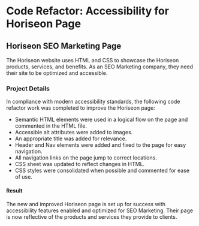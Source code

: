# Code Refactor: Accessibility for Horiseon Page


## Horiseon SEO Marketing Page
The Horiseon website uses HTML and CSS to showcase the Horiseon products, services, and benefits. As an SEO Marketing company, they need their site to be optimized and accessible.


### Project Details
In compliance with modern accessibility standards, the following code refactor work was completed to improve the Horiseon page:

-  Semantic HTML elements were used in a logical flow on the page and commented in the HTML file.
- Accessible alt attributes were added to images.
- An appropriate title was added for relevance.
- Header and Nav elements were added and fixed to the page for easy navigation.
- All navigation links on the page jump to correct locations.
- CSS sheet was updated to reflect changes in HTML.
- CSS styles were consolidated when possible and commented for ease of use.

#### Result
The new and improved Horiseon page is set up for success with accessibility features enabled and optimized for SEO Marketing. Their page is now reflective of the products and services they provide to clients.
